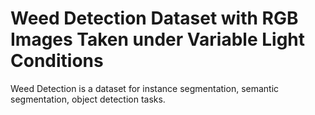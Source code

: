 # Weed Detection Dataset with RGB Images Taken under Variable Light Conditions

Weed Detection is a dataset for instance segmentation, semantic segmentation, object detection tasks.